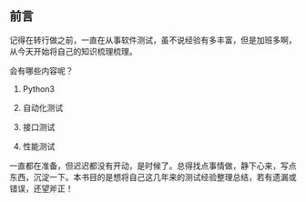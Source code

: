 ## 前言

记得在转行做之前，一直在从事软件测试，虽不说经验有多丰富，但是加班多啊，从今天开始将自己的知识梳理梳理。

会有哪些内容呢？

1. Python3

2. 自动化测试

3. 接口测试

4. 性能测试


一直都在准备，但迟迟都没有开动，是时候了。总得找点事情做，静下心来，写点东西，沉淀一下。本书目的是想将自己这几年来的测试经验整理总结，若有遗漏或错误，还望斧正！

